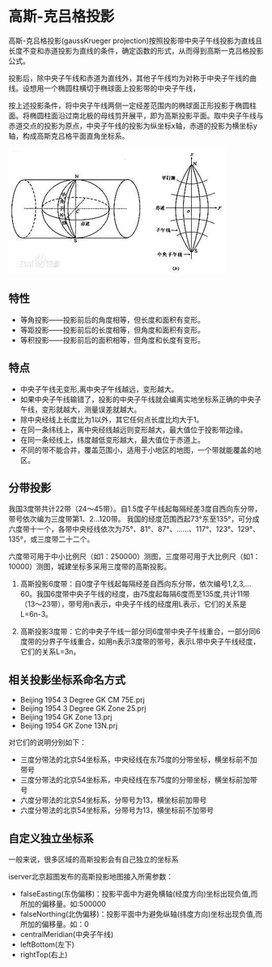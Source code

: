 #  高斯-克吕格投影
高斯-克吕格投影(gaussKrueger projection)按照投影带中央子午线投影为直线且长度不变和赤道投影为直线的条件，确定函数的形式，从而得到高斯一克吕格投影公式。

投影后，除中央子午线和赤道为直线外，其他子午线均为对称于中央子午线的曲线。设想用一个椭圆柱横切于椭球面上投影带的中央子午线，

按上述投影条件，将中央子午线两侧一定经差范围内的椭球面正形投影于椭圆柱面。将椭圆柱面沿过南北极的母线剪开展平，即为高斯投影平面。取中央子午线与赤道交点的投影为原点，中央子午线的投影为纵坐标x轴，赤道的投影为横坐标y轴，构成高斯克吕格平面直角坐标系。

![](../../assets/18.jpg "GaussKrueger投影示意图")

##  特性
- 等角投影——投影前后的角度相等，但长度和面积有变形。
- 等距投影——投影前后的长度相等，但角度和面积有变形。
- 等积投影——投影前后的面积相等，但角度和长度有变形。

##  特点
- 中央子午线无变形,离中央子午线越远，变形越大。
- 如果中央子午线输错了，投影的中央子午线就会编离实地坐标系正确的中央子午线，变形就越大，测量误差就越大。
- 除中央经线上长度比为1以外，其它任何点长度比均大于1。
- 在同一条纬线上，离中央经线越远则变形越大，最大值位于投影带边缘。
- 在同一条经线上，纬度越低变形越大，最大值位于赤道上。
- 不同的带不能合并，覆盖范围小，适用于小地区的地图，一个带就能覆盖的地区。

##  分带投影
我国3度带共计22带（24～45带）。自1.5度子午线起每隔经差3度自西向东分带，带号依次编为三度带第1、2…120带。 
我国的经度范围西起73°东至135°，可分成六度带十一个，各带中央经线依次为75°、81°、87°、……、117°、123°、129°、135°，或三度带二十二个。

六度带可用于中小比例尺（如1：250000）测图，三度带可用于大比例尺（如1：10000）测图，城建坐标多采用三度带的高斯投影。

1. 高斯投影6度带：自0度子午线起每隔经差自西向东分带，依次编号1,2,3,…60。我国6度带中央子午线的经度，由75度起每隔6度而至135度,共计11带（13～23带），带号用n表示，中央子午线的经度用L表示，它们的关系是L=6n-3。

2. 高斯投影3度带：它的中央子午线一部分同6度带中央子午线重合，一部分同6度带的分界子午线重合，如用n表示3度带的带号，表示L带中央子午线经度，它们的关系L=3n。

##  相关投影坐标系命名方式
- Beijing 1954 3 Degree GK CM 75E.prj
- Beijing 1954 3 Degree GK Zone 25.prj
- Beijing 1954 GK Zone 13.prj
- Beijing 1954 GK Zone 13N.prj

对它们的说明分别如下：
- 三度分带法的北京54坐标系，中央经线在东75度的分带坐标，横坐标前不加带号
- 三度分带法的北京54坐标系，中央经线在东75度的分带坐标，横坐标前加带号
- 六度分带法的北京54坐标系，分带号为13，横坐标前加带号
- 六度分带法的北京54坐标系，分带号为13，横坐标前不加带号

##  自定义独立坐标系
一般来说，很多区域的高斯投影会有自己独立的坐标系

iserver北京超图发布的高斯投影地图接入所需参数：
- falseEasting(东伪偏移)：投影平面中为避免横轴(经度方向)坐标出现负值,而所加的偏移量。如:500000
- falseNorthing(北伪偏移)：投影平面中为避免纵轴(纬度方向)坐标出现负值,而所加的偏移量。如：0
- centralMeridian(中央子午线)
- leftBottom(左下)
- rightTop(右上)






